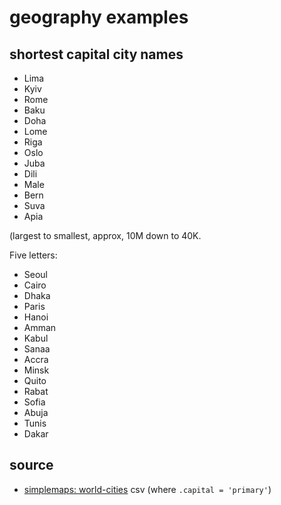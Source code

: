 ﻿# geography examples

## shortest capital city names

- Lima
- Kyiv
- Rome
- Baku
- Doha
- Lome
- Riga
- Oslo
- Juba
- Dili
- Male
- Bern
- Suva
- Apia

(largest to smallest, approx, 10M down to 40K.

Five letters:

- Seoul
- Cairo
- Dhaka
- Paris
- Hanoi
- Amman
- Kabul
- Sanaa
- Accra
- Minsk
- Quito
- Rabat
- Sofia
- Abuja
- Tunis
- Dakar

## source

- [simplemaps: world-cities](https://simplemaps.com/data/world-cities) csv (where `.capital = 'primary'`)